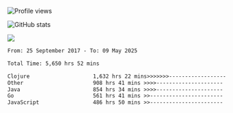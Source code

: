 ![Profile views](https://komarev.com/ghpvc/?username=liuchong)

![GitHub stats](https://github-readme-stats.vercel.app/api?username=liuchong&show_icons=true)

<img src="https://cr-skills-chart-widget.azurewebsites.net/api/api?username=liuchong&skills=Java,JavaScript,Python,Go,Rust,Zig&show-other-skills=true"/>

<!--START_SECTION:waka-->

```txt
From: 25 September 2017 - To: 09 May 2025

Total Time: 5,650 hrs 52 mins

Clojure                    1,632 hrs 22 mins>>>>>>>------------------   28.89 %
Other                      908 hrs 41 mins >>>>---------------------   16.08 %
Java                       854 hrs 34 mins >>>>---------------------   15.12 %
Go                         561 hrs 41 mins >>-----------------------   09.94 %
JavaScript                 486 hrs 50 mins >>-----------------------   08.62 %
```

<!--END_SECTION:waka-->
